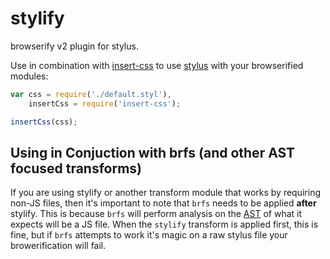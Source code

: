 # stylify

browserify v2 plugin for stylus.

Use in combination with [insert-css](https://github.com/substack/insert-css) to use [stylus](https://github.com/LearnBoost/stylus) with your browserified modules:

```js
var css = require('./default.styl'),
    insertCss = require('insert-css');

insertCss(css);
```

## Using in Conjuction with brfs (and other AST focused transforms)

If you are using stylify or another transform module that works by requiring non-JS files, then it's important to note that `brfs` needs to be applied **after** stylify.  This is because `brfs` will perform analysis on the [AST](http://en.wikipedia.org/wiki/Abstract_syntax_tree) of what it expects will be a JS file.  When the `stylify` transform is applied first, this is fine, but if `brfs` attempts to work it's magic on a raw stylus file your browerification will fail.